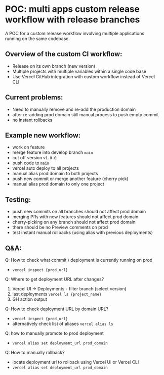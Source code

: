 # POC: multi apps custom release workflow with release branches

A POC for a custom release workflow involving multiple applications running on the same codebase.

## Overview of the custom CI workflow:

- Release on its own branch (new version)
- Multiple projects with multiple variables within a single code base
- Use Vercel GitHub integration with custom workflow instead of Vercel CLI

## Current problems:

- Need to manually remove and re-add the production domain
- after re-adding prod domain still manual process to push empty commit
- no instant rollbacks

## Example new workflow:

- work on feature
- merge feature into develop branch `main`
- cut off version `v1.0.0`
- push code to `main`
- vercel auto deploy to all projects
- manual alias prod domain to both projects
- push new commit or merge another feature (cherry pick)
- manual alias prod domain to only one project

## Testing:

- push new commits on all branches should not affect prod domain
- merging PRs with new features should not affect prod domain
- cherry-picking on any branch should not affect prod domain
- there should be no Preview comments on prod
- test instant manual rollbacks (using alias with previous deployments)

## Q&A:

Q: How to check what commit / deployment is currently running on prod

- `vercel inspect {prod_url}`

Q: Where to get deployment URL after changes?

1. Vercel UI -> Deployments - filter branch (select version)
2. last deployments `vercel ls {project_name}`
3. GH action output

Q: How to check deployment URL by domain URL?

- `vercel inspect {prod_url}`
- alternatively check list of aliases `vercel alias ls`

Q: how to manually promote to prod deployment

- `vercel alias set deployment_url prod_domain`

Q: How to manually rollback?

- locate deployment url to rollback using Vercel UI or Vercel CLI
- `vercel alias set deployment_url prod_domain`
